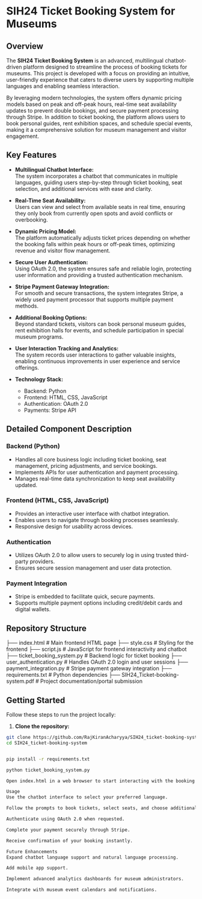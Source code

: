 # SIH24 Ticket Booking System for Museums

## Overview

The **SIH24 Ticket Booking System** is an advanced, multilingual chatbot-driven platform designed to streamline the process of booking tickets for museums. This project is developed with a focus on providing an intuitive, user-friendly experience that caters to diverse users by supporting multiple languages and enabling seamless interaction.

By leveraging modern technologies, the system offers dynamic pricing models based on peak and off-peak hours, real-time seat availability updates to prevent double bookings, and secure payment processing through Stripe. In addition to ticket booking, the platform allows users to book personal guides, rent exhibition spaces, and schedule special events, making it a comprehensive solution for museum management and visitor engagement.

## Key Features

- **Multilingual Chatbot Interface:**  
  The system incorporates a chatbot that communicates in multiple languages, guiding users step-by-step through ticket booking, seat selection, and additional services with ease and clarity.

- **Real-Time Seat Availability:**  
  Users can view and select from available seats in real time, ensuring they only book from currently open spots and avoid conflicts or overbooking.

- **Dynamic Pricing Model:**  
  The platform automatically adjusts ticket prices depending on whether the booking falls within peak hours or off-peak times, optimizing revenue and visitor flow management.

- **Secure User Authentication:**  
  Using OAuth 2.0, the system ensures safe and reliable login, protecting user information and providing a trusted authentication mechanism.

- **Stripe Payment Gateway Integration:**  
  For smooth and secure transactions, the system integrates Stripe, a widely used payment processor that supports multiple payment methods.

- **Additional Booking Options:**  
  Beyond standard tickets, visitors can book personal museum guides, rent exhibition halls for events, and schedule participation in special museum programs.

- **User Interaction Tracking and Analytics:**  
  The system records user interactions to gather valuable insights, enabling continuous improvements in user experience and service offerings.

- **Technology Stack:**  
  - Backend: Python  
  - Frontend: HTML, CSS, JavaScript  
  - Authentication: OAuth 2.0  
  - Payments: Stripe API

## Detailed Component Description

### Backend (Python)

- Handles all core business logic including ticket booking, seat management, pricing adjustments, and service bookings.
- Implements APIs for user authentication and payment processing.
- Manages real-time data synchronization to keep seat availability updated.

### Frontend (HTML, CSS, JavaScript)

- Provides an interactive user interface with chatbot integration.
- Enables users to navigate through booking processes seamlessly.
- Responsive design for usability across devices.

### Authentication

- Utilizes OAuth 2.0 to allow users to securely log in using trusted third-party providers.
- Ensures secure session management and user data protection.

### Payment Integration

- Stripe is embedded to facilitate quick, secure payments.
- Supports multiple payment options including credit/debit cards and digital wallets.

## Repository Structure

├── index.html               # Main frontend HTML page
├── style.css                # Styling for the frontend
├── script.js                # JavaScript for frontend interactivity and chatbot
├── ticket_booking_system.py # Backend logic for ticket booking
├── user_authentication.py   # Handles OAuth 2.0 login and user sessions
├── payment_integration.py   # Stripe payment gateway integration
├── requirements.txt         # Python dependencies
├── SIH24_Ticket-booking-system.pdf # Project documentation/portal submission

## Getting Started

Follow these steps to run the project locally:

1. **Clone the repository:**

```bash
git clone https://github.com/RajKiranAcharyya/SIH24_ticket-booking-system.git
cd SIH24_ticket-booking-system


pip install -r requirements.txt

python ticket_booking_system.py

Open index.html in a web browser to start interacting with the booking system.

Usage
Use the chatbot interface to select your preferred language.

Follow the prompts to book tickets, select seats, and choose additional services.

Authenticate using OAuth 2.0 when requested.

Complete your payment securely through Stripe.

Receive confirmation of your booking instantly.

Future Enhancements
Expand chatbot language support and natural language processing.

Add mobile app support.

Implement advanced analytics dashboards for museum administrators.

Integrate with museum event calendars and notifications.

